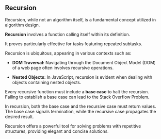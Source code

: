 ## Recursion

Recursion, while not an algorithm itself, is a fundamental concept utilized in algorithm design.

**Recursion** involves a function calling itself within its definition.

It proves particularly effective for tasks featuring repeated subtasks.

Recursion is ubiquitous, appearing in various contexts such as:

- **DOM Traversal:** Navigating through the Document Object Model (DOM) of a web page often involves recursive operations.
  
- **Nested Objects:** In JavaScript, recursion is evident when dealing with objects containing nested objects.

Every recursive function must include a **base case** to halt the recursion. Failing to establish a base case can lead to the Stack Overflow Problem.

In recursion, both the base case and the recursive case must return values. The base case signals termination, while the recursive case propagates the desired result.

Recursion offers a powerful tool for solving problems with repetitive structures, providing elegant and concise solutions.